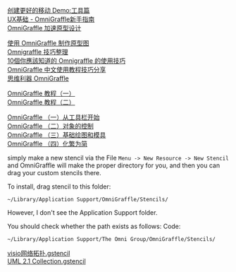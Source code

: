 [创建更好的移动 Demo:工具篇](http://isux.tencent.com/make-better-demo.html)  
[UX基础 - OmniGraffle新手指南](http://beforweb.com/node/202)  
[OmniGraffle 加速原型设计](http://isux.tencent.com/speed-up-wireframing.html)

[使用 OmniGraffle 制作原型图](http://www.cnblogs.com/cocowool/p/3451927.html)  
[Omnigraffle 技巧整理](http://www.jianshu.com/p/SxvBzK)  
[10個你應該知道的 Omnigraffle 的使用技巧](http://blog.csdn.net/Hynial/article/details/47109701)  
[OmniGraffle 中文使用教程技巧分享](http://blog.csdn.net/hynial/article/details/47108971)  
[思维利器 OmniGraffle](http://www.jianshu.com/p/ccc8d64c7202)

[OmniGraffle 教程（一）](http://www.jianshu.com/p/707446271c08)  
[OmniGraffle 教程（二）](http://www.jianshu.com/p/f845d9420adb)

[OmniGraffle （一）从工具栏开始](http://www.jianshu.com/p/52f3ecbe8f2d)  
[OmniGraffle （二）对象的控制](http://www.jianshu.com/p/bef7f6272c10)  
[OmniGraffle （三）基础绘图和模具](http://www.jianshu.com/p/a422e2e2ea8b)  
[OmniGraffle （四）化繁为简](http://www.jianshu.com/p/48678f96ee52)

simply make a new stencil via the File `Menu -> New Resource -> New Stencil` and OmniGraffle will make the proper directory for you, and then you can drag your custom stencils there.

To install, drag stencil to this folder:

```
~/Library/Application Support/OmniGraffle/Stencils/
```

However, I don't see the Application Support folder.

You should check whether the path exists as follows:
Code:

```
~/Library/Application Support/The Omni Group/OmniGraffle/Stencils/
```

[visio网络拓扑.gstencil](http://bbs.feng.com/read-htm-tid-9796801.html)  
[UML 2.1 Collection.gstencil](https://github.com/twitter-university/external/blob/master/omnigraffle-stencils/UML%202.1%20Collection.gstencil)  
